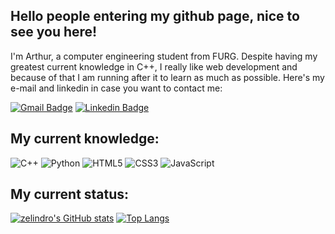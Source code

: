 ## Hello people entering my github page, nice to see you here! 

  I'm Arthur, a computer engineering student from FURG. Despite having my greatest current knowledge in C++, I really like web development and because of that I am running after it to learn as much as possible. Here's my e-mail and linkedin in case you want to contact me:

[![Gmail Badge](https://img.shields.io/badge/-zelindroarthur@gmail.com-c14438?style=flat-square&logo=Gmail&logoColor=white&link=mailto:zelindroarthur@gmail.com)](mailto:zelindroarthur1@gmail.com)
[![Linkedin Badge](https://img.shields.io/badge/-arthurzelindro-blue?style=flat-square&logo=Linkedin&logoColor=white&link=https://www.linkedin.com/in/arthur-zelindro-b6398016b/)](https://www.linkedin.com/in/arthur-zelindro-b6398016b/)

## My current knowledge:

![C++](https://img.shields.io/badge/-C++-00599C?style=flat-square&logo=c)
![Python](https://img.shields.io/badge/-Python-black?style=flat-square&logo=Python)
![HTML5](https://img.shields.io/badge/-HTML5-E34F26?style=flat-square&logo=html5&logoColor=white)
![CSS3](https://img.shields.io/badge/-CSS3-1572B6?style=flat-square&logo=css3)
![JavaScript](https://img.shields.io/badge/-JavaScript-black?style=flat-square&logo=javascript)

## My current status:

[![zelindro's GitHub stats](https://github-readme-stats.vercel.app/api?username=zelindro&show_icons=true&theme=react)](https://github.com/zelindro/github-readme-stats)
[![Top Langs](https://github-readme-stats.vercel.app/api/top-langs/?username=zelindro)](https://github.com/zelindro/github-readme-stats)
